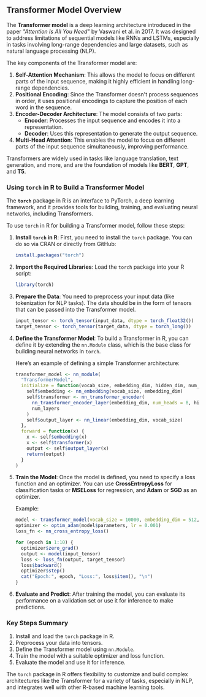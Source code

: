 ## Transformer Model Overview
The **Transformer model** is a deep learning architecture introduced in the paper *"Attention Is All You Need"* by Vaswani et al. in 2017. It was designed to address limitations of sequential models like RNNs and LSTMs, especially in tasks involving long-range dependencies and large datasets, such as natural language processing (NLP).

The key components of the Transformer model are:
1. **Self-Attention Mechanism**: This allows the model to focus on different parts of the input sequence, making it highly efficient in handling long-range dependencies.
2. **Positional Encoding**: Since the Transformer doesn't process sequences in order, it uses positional encodings to capture the position of each word in the sequence.
3. **Encoder-Decoder Architecture**: The model consists of two parts:
   - **Encoder**: Processes the input sequence and encodes it into a representation.
   - **Decoder**: Uses this representation to generate the output sequence.
4. **Multi-Head Attention**: This enables the model to focus on different parts of the input sequence simultaneously, improving performance.

Transformers are widely used in tasks like language translation, text generation, and more, and are the foundation of models like **BERT**, **GPT**, and **T5**.

### Using `torch` in R to Build a Transformer Model

The **`torch`** package in R is an interface to PyTorch, a deep learning framework, and it provides tools for building, training, and evaluating neural networks, including Transformers.

To use `torch` in R for building a Transformer model, follow these steps:

1. **Install `torch` in R**:
   First, you need to install the `torch` package. You can do so via CRAN or directly from GitHub:
   ```r
   install.packages("torch")
   ```

2. **Import the Required Libraries**:
   Load the `torch` package into your R script:
   ```r
   library(torch)
   ```

3. **Prepare the Data**:
   You need to preprocess your input data (like tokenization for NLP tasks). The data should be in the form of tensors that can be passed into the Transformer model.
   ```r
   input_tensor <- torch_tensor(input_data, dtype = torch_float32())
   target_tensor <- torch_tensor(target_data, dtype = torch_long())
   ```

4. **Define the Transformer Model**:
   To build a Transformer in R, you can define it by extending the `nn.Module` class, which is the base class for building neural networks in `torch`.

   Here’s an example of defining a simple Transformer architecture:
   ```r
   transformer_model <- nn_module(
     "TransformerModel",
     initialize = function(vocab_size, embedding_dim, hidden_dim, num_layers) {
       self$embedding <- nn_embedding(vocab_size, embedding_dim)
       self$transformer <- nn_transformer_encoder(
         nn_transformer_encoder_layer(embedding_dim, num_heads = 8, hidden_dim),
         num_layers
       )
       self$output_layer <- nn_linear(embedding_dim, vocab_size)
     },
     forward = function(x) {
       x <- self$embedding(x)
       x <- self$transformer(x)
       output <- self$output_layer(x)
       return(output)
     }
   )
   ```

5. **Train the Model**:
   Once the model is defined, you need to specify a loss function and an optimizer. You can use **CrossEntropyLoss** for classification tasks or **MSELoss** for regression, and **Adam** or **SGD** as an optimizer.
   
   Example:
   ```r
   model <- transformer_model(vocab_size = 10000, embedding_dim = 512, hidden_dim = 512, num_layers = 6)
   optimizer <- optim_adam(model$parameters, lr = 0.001)
   loss_fn <- nn_cross_entropy_loss()

   for (epoch in 1:10) {
     optimizer$zero_grad()
     output <- model(input_tensor)
     loss <- loss_fn(output, target_tensor)
     loss$backward()
     optimizer$step()
     cat("Epoch:", epoch, "Loss:", loss$item(), "\n")
   }
   ```

6. **Evaluate and Predict**:
   After training the model, you can evaluate its performance on a validation set or use it for inference to make predictions.
   
### Key Steps Summary
1. Install and load the `torch` package in R.
2. Preprocess your data into tensors.
3. Define the Transformer model using `nn.Module`.
4. Train the model with a suitable optimizer and loss function.
5. Evaluate the model and use it for inference.

The `torch` package in R offers flexibility to customize and build complex architectures like the Transformer for a variety of tasks, especially in NLP, and integrates well with other R-based machine learning tools.
